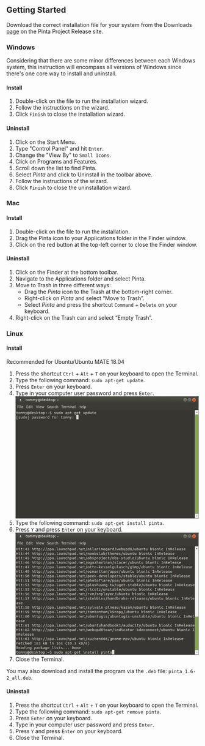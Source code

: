 ## __Getting Started__ ##

Download the correct installation file for your system from the Downloads [page](https://pinta-project.com/pintaproject/pinta/releases) on the Pinta Project Release site.

### __Windows__ ###

Considering that there are some minor differences between each Windows system, this instruction will encompass all versions of Windows since there's one core way to install and uninstall.

#### __Install__ ####

1. Double-click on the file to run the installation wizard.
2. Follow the instructions on the wizard.
3. Click `Finish` to close the installation wizard.

#### __Uninstall__ ####

1. Click on the Start Menu.
2. Type "Control Panel" and hit `Enter`.
3. Change the "View By" to `Small Icons`.
4. Click on Programs and Features.
5. Scroll down the list to find Pinta.
6. Select *Pinta* and click to Uninstall in the toolbar above.
7. Follow the instructions of the wizard.
8. Click `Finish` to close the uninstallation wizard.

### __Mac__ ###

#### __Install__ ####

1. Double-click on the file to run the installation.
2. Drag the Pinta icon to your Applications folder in the Finder window.
3. Click on the red button at the top-left corner to close the Finder window.

#### __Uninstall__ ####

1. Click on the Finder at the bottom toolbar.
2. Navigate to the Applications folder and select Pinta.
3. Move to Trash in three different ways:
    - Drag the *Pinta* icon to the Trash at the bottom-right corner.
    - Right-click on *Pinta* and select “Move to Trash”.
    - Select *Pinta* and press the shortcut `Command` + `Delete` on your keyboard.
4. Right-click on the Trash can and select “Empty Trash”.

### __Linux__ ###

#### __Install__ ####

Recommended for Ubuntu/Ubuntu MATE 18.04

1. Press the shortcut `Ctrl` + `Alt` + `T` on your keyboard to open the Terminal.
2. Type the following command: `sudo apt-get update`.
3. Press `Enter` on your keyboard.
4. Type in your computer user password and press `Enter`.  
![Linux Install](img/linuxinstall.jpg) 
5. Type the following command: `sudo apt-get install pinta`.
6. Press `Y` and press `Enter` on your keyboard.  
![Linux Uninstall](img/linuxuninstall.jpg)
7. Close the Terminal.

You may also download and install the program via the `.deb` file: `pinta_1.6-2_all.deb`.

#### __Uninstall__ ####

1. Press the shortcut `Ctrl` + `Alt` + `T` on your keyboard to open the Terminal.
2. Type the following command: `sudo apt-get remove pinta`.
3. Press `Enter` on your keyboard.
4. Type in your computer user password and press `Enter`.  
5. Press `Y` and press `Enter` on your keyboard.  
6. Close the Terminal.